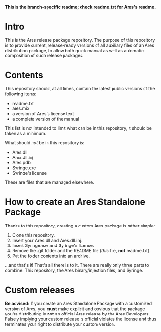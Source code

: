 **This is the branch-specific readme; check readme.txt for Ares's readme.**

Intro
=====
This is the Ares release package repository. The purpose of this repository is to provide current, release-ready versions of all auxiliary files of an Ares distribution package, to allow both quick manual as well as automatic composition of such release packages.

Contents
========
This repository should, at all times, contain the latest public versions of the following items:

* readme.txt
* ares.mix
* a version of Ares's license text
* a complete version of the manual

This list is not intended to limit what can be in this repository, it should be taken as a minimum.

What should *not* be in this repository is:

* Ares.dll
* Ares.dll.inj
* Ares.pdb
* Syringe.exe
* Syringe's license

These are files that are managed elsewhere.

How to create an Ares Standalone Package
========================================
Thanks to this repository, creating a custom Ares package is rather simple:

1. Clone this repository.
2. Insert your Ares.dll and Ares.dll.inj.
3. Insert Syringe.exe and Syringe's license.
4. Remove the .git folder and the README file (*this* file, **not** readme.txt).
5. Put the folder contents into an archive.

...and that's it! That's all there is to it. There are really only three parts to combine: This repository, the Ares binary/injection files, and Syringe.

Custom releases
===============
**Be advised:** If you create an Ares Standalone Package with a customized version of Ares, you **must** make explicit and obvious that the package you're distributing is **not** an official Ares release by the Ares Developers.
Falsely implying your custom release is official violates the license and thus terminates your right to distribute your custom version.

